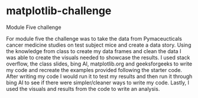 # matplotlib-challenge

Module Five challenge

For module five the challenge was to take the data from Pymaceucticals cancer medicine studies on test subject mice and create a data story. Using the knowledge from class to create my data frames and clean the data I was able to create the visuals needed to showcase the results. I used stack overflow, the class slides, bing AI, matplotlib.org and geeksforgeeks to write my code and recreate the examples provided following the starter code. After writing my code I would run it to test my results and then run it through bing AI to see if there were simpler/cleaner ways to write my code. Lastly, I used the visuals and results from the code to write an analysis.
